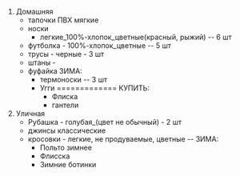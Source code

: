 1. Домашняя
    - тапочки ПВХ мягкие
    - носки
        - легкие_100%-хлопок_цветные(красный, рыжий) -- 6 шт
    - футболка - 100%-хлопок_цветные -- 5 шт
    - трусы - черные - 3 шт 
    - штаны - 
    - фуфайка 
    ЗИМА:
        - термоноски -- 3 шт
        - Угги
        ============= КУПИТЬ:
            - Флиска 
            - гантели 
2. Уличная
    - Рубашка - голубая_(цвет не обычный) - 2 шт
    - джинсы классические 
    - кросовки - легкие, не продуваемые, цветные
    -- ЗИМА:
        - Польто зимнее
        - Флисска 
        - Зимние ботинки
